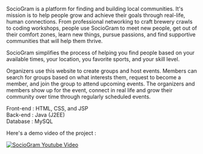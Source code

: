 SocioGram is a platform for finding and building local communities.
It's mission is to help people grow and achieve their goals through real-life, human connections. From professional networking to craft brewery crawls to coding workshops, people use SocioGram to meet new people, get out of their comfort zones, learn new things, pursue passions, and find supportive communities that will help them thrive.

SocioGram simplifies the process of helping you find people based on your available times, your location, you favorite sports, and your skill level.

Organizers use this website to create groups and host events. Members can search for groups based on what interests them, request to become a member, and join the group to attend upcoming events. The organizers and members show up for the event, connect in real life and grow their community over time through regularly scheduled events.

Front-end : HTML, CSS, and JSP <br>
Back-end : Java (J2EE)  <br>
Database : MySQL <br>

Here's a demo video of the project :

[![SocioGram Youtube Video](https://img.youtube.com/vi/oXREhsP0ulc/0.jpg)](https://www.youtube.com/watch?v=oXREhsP0ulc)
